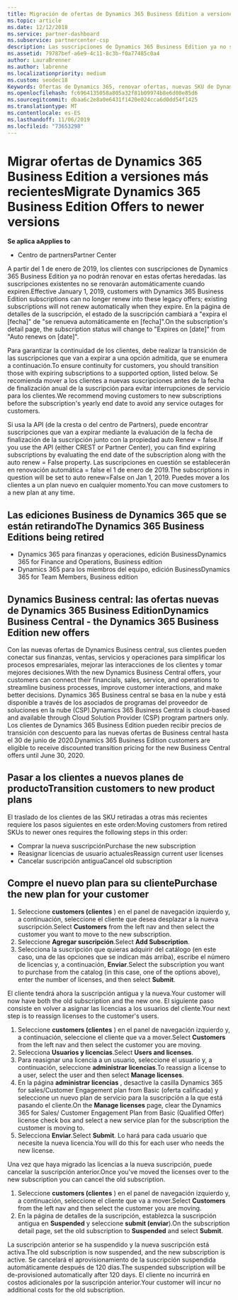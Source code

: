```yaml
---
title: Migración de ofertas de Dynamics 365 Business Edition a versiones más recientes | Centro de Partners
ms.topic: article
ms.date: 12/12/2018
ms.service: partner-dashboard
ms.subservice: partnercenter-csp
description: Las suscripciones de Dynamics 365 Business Edition ya no se pueden renovar.
ms.assetid: 79787bef-a6e9-4c11-8c3b-f0a77485c0a4
author: LauraBrenner
ms.author: labrenne
ms.localizationpriority: medium
ms.custom: seodec18
Keywords: Ofertas de Dynamics 365, renovar ofertas, nuevas SKU de Dynamics 365
ms.openlocfilehash: fc6964135058a805a32f81b09974b8e6d08e85d6
ms.sourcegitcommit: dbaa6c2e8a0e6431f1420e024cca6d0dd54f1425
ms.translationtype: MT
ms.contentlocale: es-ES
ms.lasthandoff: 11/06/2019
ms.locfileid: "73653298"
---
```

# <a name="migrate-dynamics-365-business-edition-offers-to-newer-versions"></a><span data-ttu-id="b391b-104">Migrar ofertas de Dynamics 365 Business Edition a versiones más recientes</span><span class="sxs-lookup"><span data-stu-id="b391b-104">Migrate Dynamics 365 Business Edition Offers to newer versions</span></span> 

<span data-ttu-id="b391b-105">**Se aplica a**</span><span class="sxs-lookup"><span data-stu-id="b391b-105">**Applies to**</span></span>

- <span data-ttu-id="b391b-106">Centro de partners</span><span class="sxs-lookup"><span data-stu-id="b391b-106">Partner Center</span></span>

<span data-ttu-id="b391b-107">A partir del 1 de enero de 2019, los clientes con suscripciones de Dynamics 365 Business Edition ya no podrán renovar en estas ofertas heredadas. las suscripciones existentes no se renovarán automáticamente cuando expiren.</span><span class="sxs-lookup"><span data-stu-id="b391b-107">Effective January 1, 2019, customers with Dynamics 365 Business Edition subscriptions can no longer renew into these legacy offers; existing subscriptions will not renew automatically when they expire.</span></span> <span data-ttu-id="b391b-108">En la página de detalles de la suscripción, el estado de la suscripción cambiará a "expira el [fecha]" de "se renueva automáticamente en [fecha]".</span><span class="sxs-lookup"><span data-stu-id="b391b-108">On the subscription's detail page, the subscription status will change to "Expires on [date]" from "Auto renews on [date]".</span></span>

<span data-ttu-id="b391b-109">Para garantizar la continuidad de los clientes, debe realizar la transición de las suscripciones que van a expirar a una opción admitida, que se enumera a continuación.</span><span class="sxs-lookup"><span data-stu-id="b391b-109">To ensure continuity for customers, you should transition those with expiring subscriptions to a supported option, listed below.</span></span> <span data-ttu-id="b391b-110">Se recomienda mover a los clientes a nuevas suscripciones antes de la fecha de finalización anual de la suscripción para evitar interrupciones de servicio para los clientes.</span><span class="sxs-lookup"><span data-stu-id="b391b-110">We recommend moving customers to new subscriptions before the subscription's yearly end date to avoid any service outages for customers.</span></span>

<span data-ttu-id="b391b-111">Si usa la API (de la cresta o del centro de Partners), puede encontrar suscripciones que van a expirar mediante la evaluación de la fecha de finalización de la suscripción junto con la propiedad auto Renew = false.</span><span class="sxs-lookup"><span data-stu-id="b391b-111">If you use the API (either CREST or Partner Center), you can find expiring subscriptions by evaluating the end date of the subscription along with the auto renew = False property.</span></span> <span data-ttu-id="b391b-112">Las suscripciones en cuestión se establecerán en renovación automática = false el 1 de enero de 2019.</span><span class="sxs-lookup"><span data-stu-id="b391b-112">The subscriptions in question will be set to auto renew=False on Jan 1, 2019.</span></span> <span data-ttu-id="b391b-113">Puedes mover a los clientes a un plan nuevo en cualquier momento.</span><span class="sxs-lookup"><span data-stu-id="b391b-113">You can move customers to a new plan at any time.</span></span> 

## <a name="the-dynamics-365-business-editions-being-retired"></a><span data-ttu-id="b391b-114">Las ediciones Business de Dynamics 365 que se están retirando</span><span class="sxs-lookup"><span data-stu-id="b391b-114">The Dynamics 365 Business Editions being retired</span></span>

- <span data-ttu-id="b391b-115">Dynamics 365 para finanzas y operaciones, edición Business</span><span class="sxs-lookup"><span data-stu-id="b391b-115">Dynamics 365 for Finance and Operations, Business edition</span></span>
- <span data-ttu-id="b391b-116">Dynamics 365 para los miembros del equipo, edición Business</span><span class="sxs-lookup"><span data-stu-id="b391b-116">Dynamics 365 for Team Members, Business edition</span></span>

## <a name="dynamics-business-central---the-dynamics-365-business-edition-new-offers"></a><span data-ttu-id="b391b-117">Dynamics Business central: las ofertas nuevas de Dynamics 365 Business Edition</span><span class="sxs-lookup"><span data-stu-id="b391b-117">Dynamics Business Central - the Dynamics 365 Business Edition new offers</span></span>

<span data-ttu-id="b391b-118">Con las nuevas ofertas de Dynamics Business central, sus clientes pueden conectar sus finanzas, ventas, servicios y operaciones para simplificar los procesos empresariales, mejorar las interacciones de los clientes y tomar mejores decisiones.</span><span class="sxs-lookup"><span data-stu-id="b391b-118">With the new Dynamics Business Central offers, your customers can connect their financials, sales, service, and operations to streamline business processes, improve customer interactions, and make better decisions.</span></span> <span data-ttu-id="b391b-119">Dynamics 365 Business central se basa en la nube y está disponible a través de los asociados de programas del proveedor de soluciones en la nube (CSP).</span><span class="sxs-lookup"><span data-stu-id="b391b-119">Dynamics 365 Business Central is cloud-based and available through Cloud Solution Provider (CSP) program partners only.</span></span>
<span data-ttu-id="b391b-120">Los clientes de Dynamics 365 Business Edition pueden recibir precios de transición con descuento para las nuevas ofertas de Business central hasta el 30 de junio de 2020.</span><span class="sxs-lookup"><span data-stu-id="b391b-120">Dynamics 365 Business Edition customers are eligible to receive discounted transition pricing for the new Business Central offers until June 30, 2020.</span></span>

## <a name="transition-customers-to-new-product-plans"></a><span data-ttu-id="b391b-121">Pasar a los clientes a nuevos planes de producto</span><span class="sxs-lookup"><span data-stu-id="b391b-121">Transition customers to new product plans</span></span>

 <span data-ttu-id="b391b-122">El traslado de los clientes de las SKU retiradas a otras más recientes requiere los pasos siguientes en este orden:</span><span class="sxs-lookup"><span data-stu-id="b391b-122">Moving customers from retired SKUs to newer ones requires the following steps in this order:</span></span>

- <span data-ttu-id="b391b-123">Comprar la nueva suscripción</span><span class="sxs-lookup"><span data-stu-id="b391b-123">Purchase the new subscription</span></span>
- <span data-ttu-id="b391b-124">Reasignar licencias de usuario actuales</span><span class="sxs-lookup"><span data-stu-id="b391b-124">Reassign current user licenses</span></span>
- <span data-ttu-id="b391b-125">Cancelar suscripción antigua</span><span class="sxs-lookup"><span data-stu-id="b391b-125">Cancel old subscription</span></span>

## <a name="purchase-the-new-plan-for-your-customer"></a><span data-ttu-id="b391b-126">Compre el nuevo plan para su cliente</span><span class="sxs-lookup"><span data-stu-id="b391b-126">Purchase the new plan for your customer</span></span>

1. <span data-ttu-id="b391b-127">Seleccione **customers (clientes** ) en el panel de navegación izquierdo y, a continuación, seleccione el cliente que desea desplazar a la nueva suscripción.</span><span class="sxs-lookup"><span data-stu-id="b391b-127">Select **Customers** from the left nav and then select the customer you want to move to the new subscription.</span></span>
2. <span data-ttu-id="b391b-128">Seleccione **Agregar suscripción**.</span><span class="sxs-lookup"><span data-stu-id="b391b-128">Select **Add Subscription**.</span></span>
3. <span data-ttu-id="b391b-129">Selecciona la suscripción que quieras adquirir del catálogo (en este caso, una de las opciones que se indican más arriba), escribe el número de licencias y, a continuación, **Enviar**.</span><span class="sxs-lookup"><span data-stu-id="b391b-129">Select the subscription you want to purchase from the catalog (in this case, one of the options above), enter the number of licenses, and then select **Submit**.</span></span> 

<span data-ttu-id="b391b-130">El cliente tendrá ahora la suscripción antigua y la nueva.</span><span class="sxs-lookup"><span data-stu-id="b391b-130">Your customer will now have both the old subscription and the new one.</span></span> <span data-ttu-id="b391b-131">El siguiente paso consiste en volver a asignar las licencias a los usuarios del cliente.</span><span class="sxs-lookup"><span data-stu-id="b391b-131">Your next step is to reassign licenses to the customer's users.</span></span>

1. <span data-ttu-id="b391b-132">Seleccione **customers (clientes** ) en el panel de navegación izquierdo y, a continuación, seleccione el cliente que va a mover.</span><span class="sxs-lookup"><span data-stu-id="b391b-132">Select **Customers** from the left nav and then select the customer you are moving.</span></span>
2. <span data-ttu-id="b391b-133">Selecciona **Usuarios y licencias**.</span><span class="sxs-lookup"><span data-stu-id="b391b-133">Select **Users and licenses**.</span></span>
3. <span data-ttu-id="b391b-134">Para reasignar una licencia a un usuario, seleccione el usuario y, a continuación, seleccione **administrar licencias**.</span><span class="sxs-lookup"><span data-stu-id="b391b-134">To reassign a license to a user, select the user and then select **Manage licenses**.</span></span> 
4. <span data-ttu-id="b391b-135">En la página **administrar licencias** , desactive la casilla Dynamics 365 for sales/Customer Engagement plan from Basic (oferta calificada) y seleccione un nuevo plan de servicio para la suscripción a la que está pasando el cliente.</span><span class="sxs-lookup"><span data-stu-id="b391b-135">On the **Manage licenses** page, clear the Dynamics 365 for Sales/ Customer Engagement Plan from Basic (Qualified Offer) license check box and select a new service plan for the subscription the customer is moving to.</span></span> 
5. <span data-ttu-id="b391b-136">Selecciona **Enviar**.</span><span class="sxs-lookup"><span data-stu-id="b391b-136">Select **Submit**.</span></span> <span data-ttu-id="b391b-137">Lo hará para cada usuario que necesite la nueva licencia.</span><span class="sxs-lookup"><span data-stu-id="b391b-137">You will do this for each user who needs the new license.</span></span> 

<span data-ttu-id="b391b-138">Una vez que haya migrado las licencias a la nueva suscripción, puede cancelar la suscripción anterior.</span><span class="sxs-lookup"><span data-stu-id="b391b-138">Once you've moved the licenses over to the new subscription you can cancel the old subscription.</span></span> 

1. <span data-ttu-id="b391b-139">Seleccione **customers (clientes** ) en el panel de navegación izquierdo y, a continuación, seleccione el cliente que va a mover.</span><span class="sxs-lookup"><span data-stu-id="b391b-139">Select **Customers** from the left nav and then select the customer you are moving.</span></span>
2. <span data-ttu-id="b391b-140">En la página de detalles de la suscripción, establezca la suscripción antigua en **Suspended** y seleccione **submit (enviar**).</span><span class="sxs-lookup"><span data-stu-id="b391b-140">On the subscription detail page, set the old subscription to **Suspended** and select **Submit**.</span></span>

<span data-ttu-id="b391b-141">La suscripción anterior se ha suspendido y la nueva suscripción está activa.</span><span class="sxs-lookup"><span data-stu-id="b391b-141">The old subscription is now suspended, and the new subscription is active.</span></span> <span data-ttu-id="b391b-142">Se cancelará el aprovisionamiento de la suscripción suspendida automáticamente después de 120 días.</span><span class="sxs-lookup"><span data-stu-id="b391b-142">The suspended subscription will be de-provisioned automatically after 120 days.</span></span> <span data-ttu-id="b391b-143">El cliente no incurrirá en costos adicionales por la suscripción anterior.</span><span class="sxs-lookup"><span data-stu-id="b391b-143">Your customer will incur no additional costs for the old subscription.</span></span>